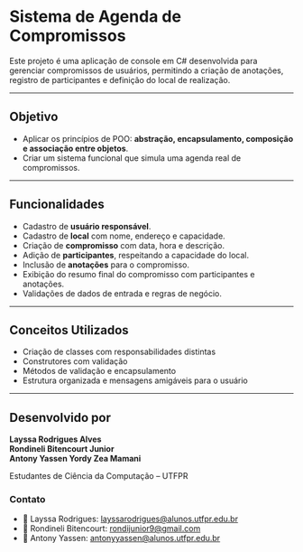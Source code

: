 # Sistema de Agenda de Compromissos

Este projeto é uma aplicação de console em C# desenvolvida para gerenciar compromissos de usuários, permitindo a criação de anotações, registro de participantes e definição do local de realização.

---

## Objetivo

- Aplicar os princípios de POO: **abstração, encapsulamento, composição e associação entre objetos**.
- Criar um sistema funcional que simula uma agenda real de compromissos.

---

## Funcionalidades

- Cadastro de **usuário responsável**.
- Cadastro de **local** com nome, endereço e capacidade.
- Criação de **compromisso** com data, hora e descrição.
- Adição de **participantes**, respeitando a capacidade do local.
- Inclusão de **anotações** para o compromisso.
- Exibição do resumo final do compromisso com participantes e anotações.
- Validações de dados de entrada e regras de negócio.

---

## Conceitos Utilizados

- Criação de classes com responsabilidades distintas  
- Construtores com validação  
- Métodos de validação e encapsulamento  
- Estrutura organizada e mensagens amigáveis para o usuário  

---

## Desenvolvido por

**Layssa Rodrigues Alves**  
**Rondineli Bitencourt Junior**  
**Antony Yassen Yordy Zea Mamani**  

Estudantes de Ciência da Computação – UTFPR

### Contato

- 📧 Layssa Rodrigues: layssarodrigues@alunos.utfpr.edu.br  
- 📧 Rondineli Bitencourt: rondijunior9@gmail.com  
- 📧 Antony Yassen: antonyyassen@alunos.utfpr.edu.br
